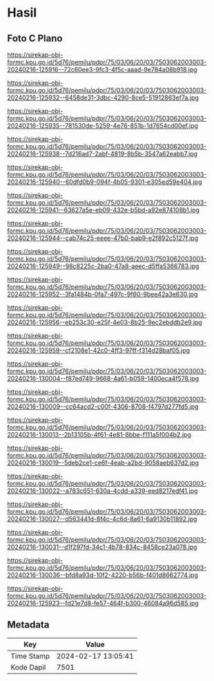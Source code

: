 # Hasil

## Foto C Plano

https://sirekap-obj-formc.kpu.go.id/5d76/pemilu/pdpr/75/03/06/20/03/7503062003003-20240216-125916--72c60ee3-9fc3-4f5c-aaad-9e784a08b918.jpg

https://sirekap-obj-formc.kpu.go.id/5d76/pemilu/pdpr/75/03/06/20/03/7503062003003-20240216-125932--6458de31-3dbc-4290-8ce5-51912863ef7a.jpg

https://sirekap-obj-formc.kpu.go.id/5d76/pemilu/pdpr/75/03/06/20/03/7503062003003-20240216-125935--781530de-5259-4e76-851b-1d7654cd00ef.jpg

https://sirekap-obj-formc.kpu.go.id/5d76/pemilu/pdpr/75/03/06/20/03/7503062003003-20240216-125938--7d216ad7-2abf-4819-8b5b-3547a62eabb7.jpg

https://sirekap-obj-formc.kpu.go.id/5d76/pemilu/pdpr/75/03/06/20/03/7503062003003-20240216-125940--60dfd0b9-094f-4b05-9301-e305ed59e404.jpg

https://sirekap-obj-formc.kpu.go.id/5d76/pemilu/pdpr/75/03/06/20/03/7503062003003-20240216-125941--63627a5e-eb09-432e-b5bd-a92e874108b1.jpg

https://sirekap-obj-formc.kpu.go.id/5d76/pemilu/pdpr/75/03/06/20/03/7503062003003-20240216-125944--cab74c25-eeee-47b0-bab9-e2f892c5127f.jpg

https://sirekap-obj-formc.kpu.go.id/5d76/pemilu/pdpr/75/03/06/20/03/7503062003003-20240216-125949--98c8225c-2ba0-47a8-aeec-d5ffa5366783.jpg

https://sirekap-obj-formc.kpu.go.id/5d76/pemilu/pdpr/75/03/06/20/03/7503062003003-20240216-125952--3fa1484b-0fa7-497c-9f60-9bee42a3e630.jpg

https://sirekap-obj-formc.kpu.go.id/5d76/pemilu/pdpr/75/03/06/20/03/7503062003003-20240216-125956--eb253c30-e25f-4e03-8b25-9ec2ebddb2e9.jpg

https://sirekap-obj-formc.kpu.go.id/5d76/pemilu/pdpr/75/03/06/20/03/7503062003003-20240216-125959--cf2108e1-42c0-4ff3-97ff-f314d28baf05.jpg

https://sirekap-obj-formc.kpu.go.id/5d76/pemilu/pdpr/75/03/06/20/03/7503062003003-20240216-130004--f87ed749-9668-4a61-b059-1400eca4f578.jpg

https://sirekap-obj-formc.kpu.go.id/5d76/pemilu/pdpr/75/03/06/20/03/7503062003003-20240216-130009--cc64acd2-c00f-4306-8708-f4797d277fd5.jpg

https://sirekap-obj-formc.kpu.go.id/5d76/pemilu/pdpr/75/03/06/20/03/7503062003003-20240216-130013--2b13105b-4f61-4e81-8bbe-f111a5f004b2.jpg

https://sirekap-obj-formc.kpu.go.id/5d76/pemilu/pdpr/75/03/06/20/03/7503062003003-20240216-130019--5deb2ce1-ce6f-4eab-a2bd-9058aeb637d2.jpg

https://sirekap-obj-formc.kpu.go.id/5d76/pemilu/pdpr/75/03/06/20/03/7503062003003-20240216-130022--a783c651-630a-4cdd-a339-eed8217edf41.jpg

https://sirekap-obj-formc.kpu.go.id/5d76/pemilu/pdpr/75/03/06/20/03/7503062003003-20240216-130027--d563441d-8f4c-4c6d-8a61-6a9130b11892.jpg

https://sirekap-obj-formc.kpu.go.id/5d76/pemilu/pdpr/75/03/06/20/03/7503062003003-20240216-130031--d1f297fd-34c1-4b78-834c-8458ce23a078.jpg

https://sirekap-obj-formc.kpu.go.id/5d76/pemilu/pdpr/75/03/06/20/03/7503062003003-20240216-130036--bfd8a93d-10f2-4220-b56b-f401d8662774.jpg

https://sirekap-obj-formc.kpu.go.id/5d76/pemilu/pdpr/75/03/06/20/03/7503062003003-20240216-125923--fd21e7d8-fe57-464f-b300-46084a96d585.jpg


## Metadata

| Key        | Value               |
| ---------- | ------------------- |
| Time Stamp | 2024-02-17 13:05:41 |
| Kode Dapil | 7501                |



